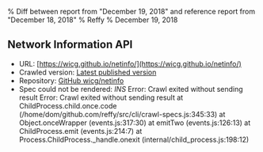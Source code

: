 % Diff between report from "December 19, 2018" and reference report from "December 18, 2018"
% Reffy
% December 19, 2018

## Network Information API

- URL: [https://wicg.github.io/netinfo/](https://wicg.github.io/netinfo/)
- Crawled version: [Latest published version](undefined)
- Repository: [GitHub wicg/netinfo](https://github.com/wicg/netinfo)
- Spec could not be rendered: *INS* Error: Crawl exited without sending result Error: Crawl exited without sending result
    at ChildProcess.child.once.code (/home/dom/github.com/reffy/src/cli/crawl-specs.js:345:33)
    at Object.onceWrapper (events.js:317:30)
    at emitTwo (events.js:126:13)
    at ChildProcess.emit (events.js:214:7)
    at Process.ChildProcess._handle.onexit (internal/child_process.js:198:12)


